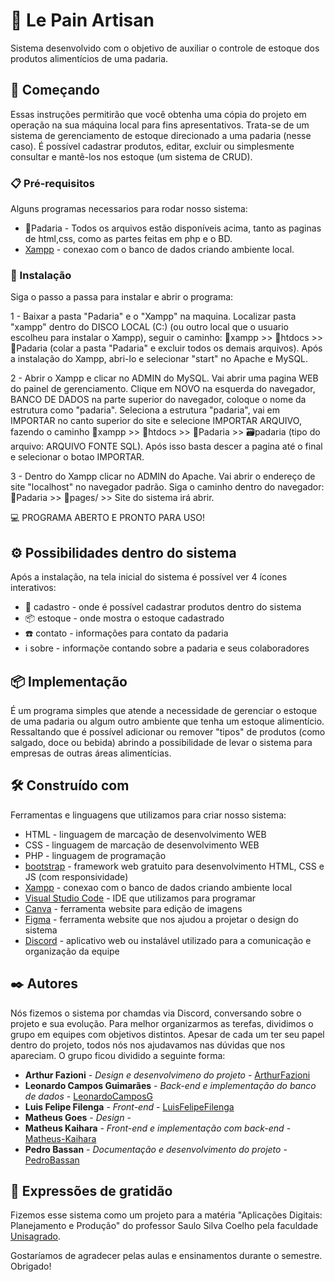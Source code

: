 # 🍞 Le Pain Artisan 

Sistema desenvolvido com o objetivo de auxiliar o controle de estoque dos produtos alimentícios de uma padaria.

## 🚀 Começando

Essas instruções permitirão que você obtenha uma cópia do projeto em operação na sua máquina local para fins apresentativos. Trata-se de um sistema de gerenciamento de estoque direcionado a uma padaria (nesse caso). É possível cadastrar produtos, editar, excluir ou simplesmente consultar e mantê-los nos estoque (um sistema de CRUD).


### 📋 Pré-requisitos

Alguns programas necessarios para rodar nosso sistema:

* 📁Padaria - Todos os arquivos estão disponíveis acima, tanto as paginas de html,css, como as partes feitas em php e o BD.
* [Xampp](https://www.apachefriends.org/) - conexao com o banco de dados criando ambiente local.


### 🔧 Instalação

Siga o passo a passa para instalar e abrir o programa:

1 - Baixar a pasta "Padaria" e o "Xampp" na maquina. Localizar pasta "xampp" dentro do DISCO LOCAL (C:) (ou outro local que o usuario escolheu para instalar o Xampp), seguir o caminho: 📁xampp >> 📁htdocs >> 📁Padaria (colar a pasta "Padaria" e excluir todos os demais arquivos). Após a instalação do Xampp, abri-lo e selecionar "start" no Apache e MySQL.

2 - Abrir o Xampp e clicar no ADMIN do MySQL. Vai abrir uma pagina WEB do painel de gerenciamento. Clique em NOVO na esquerda do navegador, BANCO DE DADOS na parte superior do navegador, coloque o nome da estrutura como "padaria". Seleciona a estrutura "padaria", vai em IMPORTAR no canto superior do site e selecione IMPORTAR ARQUIVO, fazendo o caminho 📁xampp >> 📁htdocs >> 📁Padaria >> 🗃️padaria (tipo do arquivo: ARQUIVO FONTE SQL). Após isso basta descer a pagina até o final e selecionar o botao IMPORTAR.

3 - Dentro do Xampp clicar no ADMIN do Apache. Vai abrir o endereço de site "localhost" no navegador padrão. Siga o caminho dentro do navegador: 📁Padaria >> 📁pages/ >> Site do sistema irá abrir.

💻 PROGRAMA ABERTO E PRONTO PARA USO!

## ⚙️ Possibilidades dentro do sistema

Após a instalação, na tela inicial do sistema é possível ver 4 ícones interativos:

- 📝 cadastro - onde é possível cadastrar produtos dentro do sistema 
- 📦 estoque - onde mostra o estoque cadastrado
- ☎️ contato - informações para contato da padaria
-  ℹ️  sobre - informaçõe contando sobre a padaria e seus colaboradores


## 📦 Implementação

É um programa simples que atende a necessidade de gerenciar o estoque de uma padaria ou algum outro ambiente que tenha um estoque alimentício. Ressaltando que é possível adicionar ou remover "tipos" de produtos (como salgado, doce ou bebida) abrindo a possibilidade de levar o sistema para empresas de outras áreas alimentícias.

## 🛠️ Construído com

Ferramentas e linguagens que utilizamos para criar nosso sistema:

- HTML - linguagem de marcação de desenvolvimento WEB
- CSS - linguagem de marcação de desenvolvimento WEB
- PHP - linguagem de programação
- [bootstrap](https://getbootstrap.com.br/) - framework web gratuito para desenvolvimento HTML, CSS e JS (com responsividade)
- [Xampp](https://www.apachefriends.org/) - conexao com o banco de dados criando ambiente local
- [Visual Studio Code](https://code.visualstudio.com/) - IDE que utilizamos para programar
- [Canva](https://www.canva.com/) - ferramenta website para edição de imagens
- [Figma](https://www.figma.com/) - ferramenta website que nos ajudou a projetar o design do sistema
- [Discord](https://discord.com/) - aplicativo web ou instalável utilizado para a comunicação e organização da equipe
 

## ✒️ Autores

Nós fizemos o sistema por chamdas via Discord, conversando sobre o projeto e sua evolução. Para melhor organizarmos as terefas, dividimos o grupo em equipes com objetivos distintos. Apesar de cada um ter seu papel dentro do projeto, todos nós nos ajudavamos nas dúvidas que nos apareciam. O grupo ficou dividido a seguinte forma:

* **Arthur Fazioni** - *Design e desenvolvimeno do projeto* - [ArthurFazioni](http://github.com/ArthurFazioni)
* **Leonardo Campos Guimarães** - *Back-end e implementação do banco de dados* - [LeonardoCamposG](https://github.com/LeonardoCamposG)
* **Luis Felipe Filenga** - *Front-end* - [LuisFelipeFilenga](https://github.com/LuisFelipeFilenga)
* **Matheus Goes** - *Design* - 
* **Matheus Kaihara** - *Front-end e implementação com back-end* - [Matheus-Kaihara](https://github.com/Matheus-Kaihara)
* **Pedro Bassan** - *Documentação e desenvolvimento do projeto* - [PedroBassan](https://github.com/PedroBassan)



## 🎁 Expressões de gratidão

Fizemos esse sistema como um projeto para a matéria "Aplicações Digitais: Planejamento e Produção" do professor Saulo Silva Coelho pela faculdade [Unisagrado](https://unisagrado.edu.br/).

Gostaríamos de agradecer pelas aulas e ensinamentos durante o semestre. Obrigado!

